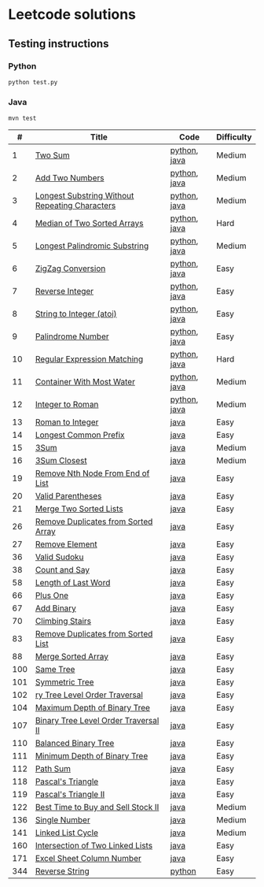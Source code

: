 # Leetcode solutions

## Testing instructions
### Python
`python test.py`

### Java
`mvn test`

| # | Title | Code | Difficulty |
|---|-------|------|------------|
|1|[Two Sum](https://oj.leetcode.com/problems/two-sum/)    |[python](./src/main/python/twosum.py), [java](./src/main/java/com/martinliu/twosum/Solution.java)  |Medium|
|2|[Add Two Numbers](https://oj.leetcode.com/problems/add-two-numbers/)    |[python](./src/main/python/add_two_numbers.py), [java](./src/main/java/com/martinliu/add-two-numbers/Solution.java) |Medium|
|3|[Longest Substring Without Repeating Characters](https://oj.leetcode.com/problems/longest-substring-without-repeating-characters/)    |[python](./src/main/python/longest_substring_without_repeating_characters.py), [java](./src/main/java/com/martinliu/longest-substring-without-repeating-characters/Solution.java) |Medium|
|4|[Median of Two Sorted Arrays](https://oj.leetcode.com/problems/median-of-two-sorted-arrays/)    |[python](./src/main/python/median_of_two_sorted_arrays.py), [java](./src/main/java/com/martinliu/medianSortedArrays/Solution.java) |Hard|
|5|[Longest Palindromic Substring](https://oj.leetcode.com/problems/longest-palindromic-substring/)    |[python](./src/main/python/longest_palindromic_substring.py), [java](./src/main/java/com/martinliu/longest-palindromic-substring/Solution.java) |Medium|
|6|[ZigZag Conversion](https://oj.leetcode.com/problems/zigzag-conversion/)    |[python](./src/main/python/zigzag_conversion.py), [java](./src/main/java/com/martinliu/zigzag-conversion/Solution.java) |Easy|
|7|[Reverse Integer](https://oj.leetcode.com/problems/reverse-integer/)|[python](./src/main/python/reverse_integer.py), [java](./src/main/java/com/martinliu/reverseInteger/Solution.java) |Easy|
|8|[String to Integer (atoi)](https://oj.leetcode.com/problems/string-to-integer-atoi/)    |[python](./src/main/python/string_to_integer_atoi.py), [java](./src/main/java/com/martinliu/string-to-integer-atoi/Solution.java) |Easy|
|9|[Palindrome Number](https://oj.leetcode.com/problems/palindrome-number/)    |[python](./src/main/python/palindrome_number.py), [java](./src/main/java/com/martinliu/palindrome-number/Solution.java) |Easy|
|10|[Regular Expression Matching](https://oj.leetcode.com/problems/regular-expression-matching/)    |[python](./src/main/python/regular_expression_matching.py), [java](./src/main/java/com/martinliu/regular-expression-matching/Solution.java) |Hard|
|11|[Container With Most Water](https://oj.leetcode.com/problems/container-with-most-water/)    |[python](./src/main/python/container_with_most_water.py), [java](./src/main/java/com/martinliu/container-with-most-water/Solution.java) |Medium|
|12|[Integer to Roman](https://oj.leetcode.com/problems/integer-to-roman/)    |[python](./src/main/python/integer_to_roman.py), [java](./src/main/java/com/martinliu/integer-to-roman/Solution.java)   |Medium|
|13|[Roman to Integer](https://oj.leetcode.com/problems/roman-to-integer/)| [java](./src/main/java/com/martinliu/romanToInt/Solution.java) |Easy|
|14|[Longest Common Prefix](https://oj.leetcode.com/problems/longest-common-prefix/)    |[java](./src/main/java/com/martinliu/longest-common-prefix/Solution.java) |Easy|
|15|[3Sum](https://oj.leetcode.com/problems/3sum/)|[java](./src/main/java/com/martinliu/3sum/Solution.java) |Medium|
|16|[3Sum Closest](https://oj.leetcode.com/problems/3sum-closest/)    |[java](./src/main/java/com/martinliu/3sum-closest/Solution.java) |Medium|
|19|[Remove Nth Node From End of List](https://oj.leetcode.com/problems/remove-nth-node-from-end-of-list/)    |[java](./src/main/java/com/martinliu/remove-nth-node-from-end-of-list/Solution.java) |Easy|
|20|[Valid Parentheses](https://oj.leetcode.com/problems/valid-parentheses/)    |[java](./src/main/java/com/martinliu/valid-parentheses/Solution.java) |Easy|
|21|[Merge Two Sorted Lists](https://oj.leetcode.com/problems/merge-two-sorted-lists/)    |[java](./src/main/java/com/martinliu/mergeTwoLists/Solution.java) |Easy|
|26|[Remove Duplicates from Sorted Array](https://oj.leetcode.com/problems/remove-duplicates-from-sorted-array/)|[java](./src/main/java/com/martinliu/removeDuplicates/Solution.java) |Easy|
|27|[Remove Element](https://oj.leetcode.com/problems/remove-element/)    |[java](./src/main/java/com/martinliu/removeElement/Solution.java) |Easy|
|36|[Valid Sudoku](https://oj.leetcode.com/problems/valid-sudoku/)    |[java](./src/main/java/com/martinliu/valid-sudoku/Solution.java) |Easy|
|38|[Count and Say](https://oj.leetcode.com/problems/count-and-say/)    |[java](./src/main/java/com/martinliu/count-and-say/Solution.java) |Easy|
|58|[Length of Last Word](https://oj.leetcode.com/problems/length-of-last-word/)    |[java](./src/main/java/com/martinliu/length-of-last-word/Solution.java) |Easy|
|66|[Plus One](https://oj.leetcode.com/problems/plus-one/)|[java](./src/main/java/com/martinliu/plusOne/Solution.java) |Easy|
|67|[Add Binary](https://oj.leetcode.com/problems/add-binary/)    |[java](./src/main/java/com/martinliu/add-binary/Solution.java) |Easy|
|70|[Climbing Stairs](https://oj.leetcode.com/problems/climbing-stairs/)|[java](./src/main/java/com/martinliu/climb-stairs/Solution.java) |Easy|
|83|[Remove Duplicates from Sorted List](https://oj.leetcode.com/problems/remove-duplicates-from-sorted-list/)| [java](./src/main/java/com/martinliu/removeDuplicates/Solution.java) |Easy|
|88|[Merge Sorted Array](https://oj.leetcode.com/problems/merge-sorted-array/)    |[java](./src/main/java/com/martinliu/mergesortedarray/Solution.java) |Easy|
|100|[Same Tree](https://oj.leetcode.com/problems/same-tree/)| [java](./src/main/java/com/martinliu/isSameTree/Solution.java) |Easy|
|101|[Symmetric Tree](https://oj.leetcode.com/problems/symmetric-tree/)    |[java](./src/main/java/com/martinliu/symmetric/Solution.java) |Easy|
|102|[ry Tree Level Order Traversal](https://oj.leetcode.com/problems/binary-tree-level-order-traversal/)    |[java](./src/main/java/com/martinliu/binary-tree-level-order-traversal/Solution.java) |Easy|
|104|[Maximum Depth of Binary Tree](https://oj.leetcode.com/problems/maximum-depth-of-binary-tree/)| [java](./src/main/java/com/martinliu/maxDepth/Solution.java) |Easy|
|107|[Binary Tree Level Order Traversal II](https://oj.leetcode.com/problems/binary-tree-level-order-traversal-ii/)    |[java](./src/main/java/com/martinliu/levelOrderBottom/Solution.java) |Easy|
|110|[Balanced Binary Tree](https://oj.leetcode.com/problems/balanced-binary-tree/)    |[java](./src/main/java/com/martinliu/isBalanced/Solution.java) |Easy|
|111|[Minimum Depth of Binary Tree](https://oj.leetcode.com/problems/minimum-depth-of-binary-tree/)    |[java](./src/main/java/com/martinliu/minimum-depth-of-binary-tree/Solution.java) |Easy|
|112|[Path Sum](https://oj.leetcode.com/problems/path-sum/)    |[java](./src/main/java/com/martinliu/path-sum/Solution.java) |Easy|
|118|[Pascal's Triangle](https://oj.leetcode.com/problems/pascals-triangle/)    |[java](./src/main/java/com/martinliu/pascals-triangle/Solution.java) |Easy|
|119|[Pascal's Triangle II](https://oj.leetcode.com/problems/pascals-triangle-ii/)    |[java](./src/main/java/com/martinliu/pascals-triangle-ii/Solution.java) |Easy|
|122|[Best Time to Buy and Sell Stock II](https://oj.leetcode.com/problems/best-time-to-buy-and-sell-stock-ii/)| [java](./src/main/java/com/martinliu/maxProfit/Solution.java) |Medium|
|136|[Single Number](https://oj.leetcode.com/problems/single-number/)| [java](./src/main/java/com/martinliu/singleNumber/Solution.java) |Medium|
|141|[Linked List Cycle](https://oj.leetcode.com/problems/linked-list-cycle/)    |[java](./src/main/java/com/martinliu/linked-list-cycle/Solution.java) |Medium|
|160|[Intersection of Two Linked Lists](https://oj.leetcode.com/problems/intersection-of-two-linked-lists/)    |[java](./src/main/java/com/martinliu/intersection-of-two-linked-lists/Solution.java) |Easy|
|171|[Excel Sheet Column Number](https://oj.leetcode.com/problems/excel-sheet-column-number/)    |[java](./src/main/java/com/martinliu/excel-sheet-column-number/Solution.java) |Easy|
|344|[Reverse String](https://oj.leetcode.com/problems/reverse-string/)|[python](./src/main/python/reverse_string.py)       |Easy|
